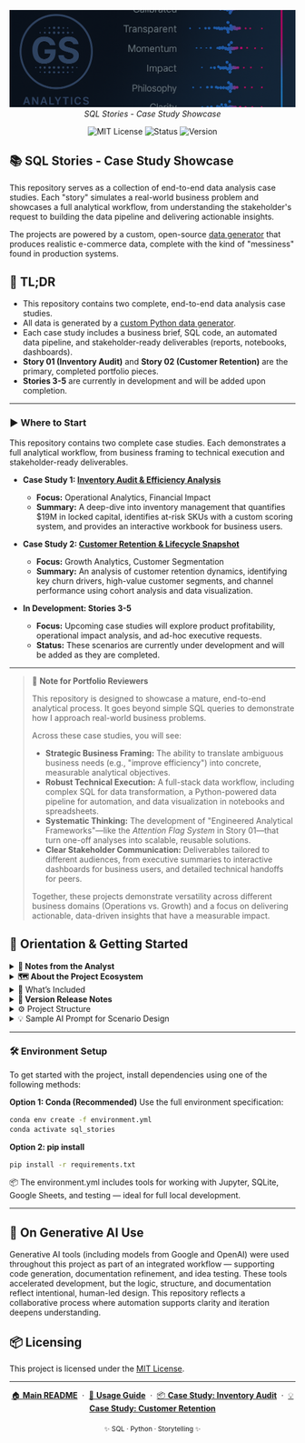 <p align="center">
  <img src="repo_files/dark_logo_banner.png" width="1000"/>
  <br>
  <em>SQL Stories - Case Study Showcase</em>
</p>

<p align="center">
  <img alt="MIT License" src="https://img.shields.io/badge/license-MIT-blue">
  <img alt="Status" src="https://img.shields.io/badge/status-active-brightgreen">
  <img alt="Version" src="https://img.shields.io/badge/version-v0.2.0-blueviolet">
</p>

## 📚 SQL Stories - Case Study Showcase

This repository serves as a collection of end-to-end data analysis case studies. Each "story" simulates a real-world business problem and showcases a full analytical workflow, from understanding the stakeholder's request to building the data pipeline and delivering actionable insights.

The projects are powered by a custom, open-source [data generator](https://github.com/G-Schumacher44/ecom_sales_data_generator) that produces realistic e-commerce data, complete with the kind of "messiness" found in production systems.

## 🧩 TL;DR

- This repository contains two complete, end-to-end data analysis case studies.
- All data is generated by a [custom Python data generator](https://github.com/G-Schumacher44/ecom_sales_data_generator).
- Each case study includes a business brief, SQL code, an automated data pipeline, and stakeholder-ready deliverables (reports, notebooks, dashboards).
- **Story 01 (Inventory Audit)** and **Story 02 (Customer Retention)** are the primary, completed portfolio pieces.
- **Stories 3-5** are currently in development and will be added upon completion.

---

### ▶️ Where to Start

This repository contains two complete case studies. Each demonstrates a full analytical workflow, from business framing to technical execution and stakeholder-ready deliverables.

*   **Case Study 1: [Inventory Audit & Efficiency Analysis](story_01_inventory_audit/story_01_portfolio_readme.md)**
    *   **Focus:** Operational Analytics, Financial Impact
    *   **Summary:** A deep-dive into inventory management that quantifies $19M in locked capital, identifies at-risk SKUs with a custom scoring system, and provides an interactive workbook for business users.

*   **Case Study 2: [Customer Retention & Lifecycle Snapshot](story_02_customer_retention_snapshot/story_02_portfolio_readme.md)**
    *   **Focus:** Growth Analytics, Customer Segmentation
    *   **Summary:** An analysis of customer retention dynamics, identifying key churn drivers, high-value customer segments, and channel performance using cohort analysis and data visualization.

*   **In Development: Stories 3-5**
    *   **Focus:** Upcoming case studies will explore product profitability, operational impact analysis, and ad-hoc executive requests.
    *   **Status:** These scenarios are currently under development and will be added as they are completed.

---

> 📝 **Note for Portfolio Reviewers**
>
> This repository is designed to showcase a mature, end-to-end analytical process. It goes beyond simple SQL queries to demonstrate how I approach real-world business problems.
>
> Across these case studies, you will see:
> - **Strategic Business Framing:** The ability to translate ambiguous business needs (e.g., "improve efficiency") into concrete, measurable analytical objectives.
> - **Robust Technical Execution:** A full-stack data workflow, including complex SQL for data transformation, a Python-powered data pipeline for automation, and data visualization in notebooks and spreadsheets.
> - **Systematic Thinking:** The development of "Engineered Analytical Frameworks"—like the *Attention Flag System* in Story 01—that turn one-off analyses into scalable, reusable solutions.
> - **Clear Stakeholder Communication:** Deliverables tailored to different audiences, from executive summaries to interactive dashboards for business users, and detailed technical handoffs for peers.
>
> Together, these projects demonstrate versatility across different business domains (Operations vs. Growth) and a focus on delivering actionable, data-driven insights that have a measurable impact.


## 🧭 Orientation & Getting Started

<details>
<summary><strong>🧠 Notes from the Analyst</strong></summary>
<br>

**Perpetual Education**

This project started as a way to reinforce and build on my *SQL* skillset and has turned into a full ecosystem spanning multiple repositories, each handling a specific task from data engineering to analysis. I have learned and continue to learn from this ongoing experience.
<br><br>
This repository is a showcase of my continuing journey into Data Analysis. It demonstrates that I have built the skillset to be an asset and the understanding of how to make it valuable.
<br><br>

</details>

<details>
<summary><strong>🗺️ About the Project Ecosystem</strong></summary>

This portfolio is one part of a larger, interconnected set of projects. Here’s how they fit together:

*   **[ecom_sales_data_generator](https://github.com/G-Schumacher44/ecom_sales_data_generator)** `(The Engine)`
    *   A custom Python package that produces the realistic, synthetic e-commerce data used in all the case studies. It's the source of truth for the data.
*   **[sql_stories_skills_builder](https://github.com/G-Schumacher44/sql_stories_skills_builder)** `(Learning Lab)`
    *   The public-facing skill-building suite. This is the main "product" where my published story modules are available for the community to use for practice and learning.
*   **`sql_stories_portfolio_demo` (This Repository)** `(The Showcase)`
    *   A curated and polished version of the best case studies, designed specifically to be a professional portfolio. It demonstrates the practical application of the tools and data from the other repositories.

</details>

</details>

<details>
<summary>📐 What’s Included</summary>

*   **Two Completed Case Studies**: Full end-to-end workflows for  
    - [`story_01_inventory_audit`](story_01_inventory_audit/story_01_portfolio_readme.md)  
    - [`story_02_customer_retention_snapshot`](story_02_customer_retention_snapshot/story_02_portfolio_readme.md)

*   **Pre-built Databases**: Packaged in  
    - [`ecom_data_gen_output/database.zip`](ecom_data_gen_output/database.zip), including  
      - [`ecom_retailer.db`](ecom_retailer.db) (for stories 1 & 2)  
      - [`ecom_retailer_v3.db`](ecom_retailer_v3.db) (for future stories).

*   **Automated Data Pipeline**: A system to execute SQL and upload results to Google Sheets.  
    - [`run_story.sh`](run_story.sh): The main pipeline orchestrator.  
    - [`scripts/g_drive_uploader.py`](scripts/g_drive_uploader.py): Upload script for Google Drive/Sheets.  
    - Configuration templates:  
      - [`secrets_template.yaml`](secrets_template.yaml)  
      - [`stories_config_template.yaml`](stories_config_template.yaml)  
    - A detailed [USAGE.md](USAGE.md) guide.

*   **Utility Scripts**:  
    - [`scripts/check_db.py`](/scripts/check_db.py): Validate the database schema.  
    - [`scripts/csv_to_xlsx.py`](/scripts/csv_to_xlsx.py): Convert CSV files to `.xlsx` format.

*   **Project Documentation**:  
    - [`storycrafting.md`](storycrafting.md): Internal design doc explaining how stories are framed.  
    - [`sample_ai_prompt.md`](sample_ai_prompt.md): Guide for using AI to generate new scenarios.

> 🚫 Not included in this repo: the data generator itself — that's housed in [`ecom_sales_data_generator`](https://github.com/G-Schumacher44/ecom_sales_data_generator).

</details>

<details>
<summary><strong>🫆 Version Release Notes</strong></summary>

**v0.2.0 - Portfolio Release**
- Stories 1 & 2 are now complete, end-to-end case studies.
- Story Module 5 has been deprecated in this repository.
- The `ecom_retailer.db` (v0.2.5) is the primary database for the live stories.
- Full documentation overhaul for a portfolio-focused presentation.
- Added an automated data pipeline and supporting utility scripts.
- 
**v0.1.0 — Alpha Launch**
- Includes fully built database and `db_builder.zip`
- Five scenarios with ascending complexity (CR 1–5)
- Scenario 5 demo includes full workflow: deliverables, notebooks, exports
- AI-assisted design used for scenario crafting, QA, and documentation
- Includes full storycrafting methodology doc

**Planned for v0.3.0**
- More SQL stories (CR 6 and beyond)
- Richer simulation data: enhanced return logic, behavior, and join depth
- Cohort-specific mess settings (per table)
- Optional notebook integrations and user prompts
- Scenario templating support and QA checklists

> Targeting alignment with `ecom_sales_data_generator` enhancements to support layered realism

</details>

<details>
<summary>⚙️ Project Structure</summary>

---

```text
sql_stories_portfolio_demo/
│   ├── ecom_data_gen_output/
│   │   └── database.zip              # Zipped database files
│   ├── creds/
│   │   └── sheets_creds_template.json # Template for G-Sheets credentials
│   ├── scripts/
│   │   ├── g_drive_uploader.py        # Upload query results to Google Drive
│   │   ├── check_db.py                # Validate SQLite database integrity
│   │   └── csv_to_xlsx.py             # Convert CSV outputs to Excel
│   ├── repo_files/
│   │   └── dark_logo_banner.png       # Project branding asset
│   ├── story_01_inventory_audit/
│   │   └── story_01_portfolio_readme.md # Case study entry point
│   ├── story_02_customer_retention_snapshot/
│   │   └── story_02_portfolio_readme.md # Case study entry point
│   ├── story_03_product_profitability_review/
│   │   └── (In Development)
│   ├── story_04_cart_behavior_analysis/ # (Planned)
│   └── story_05_product_vp_request/   # (Planned)
│
├── ecom_retailer.db                   # Pre-built SQLite DB for stories 1 & 2
├── README.md                          # Main project introduction
├── secrets_template.yaml              # Template for pipeline secrets
├── stories_config_template.yaml       # Template for story-specific configs
├── run_story.sh                       # Master script to run the pipeline
├── USAGE.md                           # Detailed usage guide
├── requirements.txt                   # Python dependency list
└── storycrafting.md                   # Internal design + methodology notes
```
</details>

<details>

<summary>💡 Sample AI Prompt for Scenario Design</summary>

Use this data generator alongside AI to create realistic business analysis scenarios. For the best results, upload your generated database to enable context-aware assistance.

```text
I have a synthetic e-commerce dataset with tables for orders, returns, customers, and products. 
Please help me design a business scenario that reflects a real-world problem an analyst might face.

Include a short background, 2–3 guiding business questions, and examples of SQL queries that could help answer them.
```

</details>

___

### 🛠 Environment Setup

To get started with the project, install dependencies using one of the following methods:

**Option 1: Conda (Recommended)**
Use the full environment specification:

```bash
conda env create -f environment.yml
conda activate sql_stories
```
**Option 2: pip install**

```bash
pip install -r requirements.txt
```

📦 The environment.yml includes tools for working with Jupyter, SQLite, Google Sheets, and testing — ideal for full local development.
___

## 🤝 On Generative AI Use

Generative AI tools (including models from Google and OpenAI) were used throughout this project as part of an integrated workflow — supporting code generation, documentation refinement, and idea testing. These tools accelerated development, but the logic, structure, and documentation reflect intentional, human-led design. This repository reflects a collaborative process where automation supports clarity and iteration deepens understanding.



## 📦 Licensing

This project is licensed under the [MIT License](LICENSE).</file>

---

<p align="center">
  <a href="README.md">🏠 <b>Main README</b></a>
  &nbsp;·&nbsp;
  <a href="USAGE.md">📖 <b>Usage Guide</b></a>
  &nbsp;·&nbsp;
  <a href="story_01_inventory_audit/story_01_portfolio_readme.md">📦 <b>Case Study: Inventory Audit</b></a>
  &nbsp;·&nbsp;
  <a href="story_02_customer_retention_snapshot/story_02_portfolio_readme.md">💡 <b>Case Study: Customer Retention</b></a>
</p>

<p align="center">
  <sub>✨ SQL · Python · Storytelling ✨</sub>
</p>